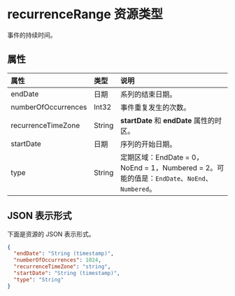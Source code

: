 # <a name="recurrencerange-resource-type"></a>recurrenceRange 资源类型

事件的持续时间。

## <a name="properties"></a>属性

| 属性       | 类型    |说明|
|:---------------|:--------|:----------|
|endDate|日期|系列的结束日期。|
|numberOfOccurrences|Int32|事件重复发生的次数。|
|recurrenceTimeZone|String |**startDate** 和 **endDate** 属性的时区。 |
|startDate|日期|序列的开始日期。|
|type|String|定期区域：EndDate = 0，NoEnd = 1，Numbered = 2。可能的值是：`EndDate`、`NoEnd`、`Numbered`。||


## <a name="json-representation"></a>JSON 表示形式

下面是资源的 JSON 表示形式。

<!-- {
  "blockType": "resource",
  "optionalProperties": [

  ],
  "@odata.type": "microsoft.graph.recurrencerange"
}-->

```json
{
  "endDate": "String (timestamp)",
  "numberOfOccurrences": 1024,
  "recurrenceTimeZone": "string",
  "startDate": "String (timestamp)",
  "type": "String"
}

```

<!-- uuid: 8fcb5dbc-d5aa-4681-8e31-b001d5168d79
2015-10-25 14:57:30 UTC -->
<!-- {
  "type": "#page.annotation",
  "description": "recurrenceRange resource",
  "keywords": "",
  "section": "documentation",
  "tocPath": ""
}-->
